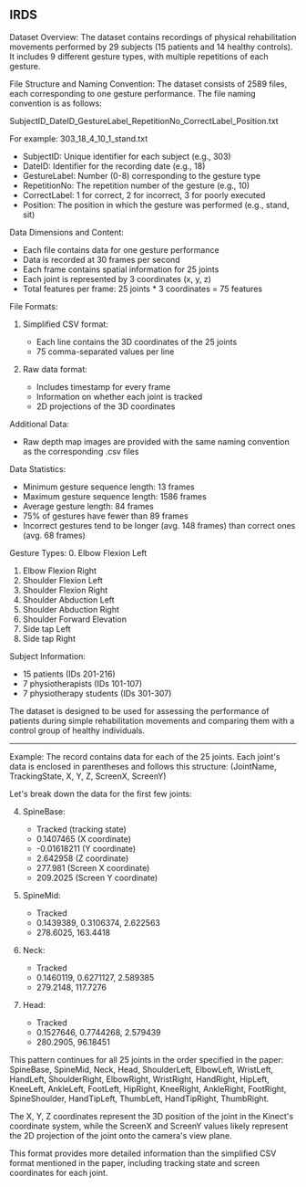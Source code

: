 ## IRDS
Dataset Overview:
The dataset contains recordings of physical rehabilitation movements performed by 29 subjects (15 patients and 14 healthy controls). It includes 9 different gesture types, with multiple repetitions of each gesture.

File Structure and Naming Convention:
The dataset consists of 2589 files, each corresponding to one gesture performance. The file naming convention is as follows:

SubjectID_DateID_GestureLabel_RepetitionNo_CorrectLabel_Position.txt

For example: 303_18_4_10_1_stand.txt

- SubjectID: Unique identifier for each subject (e.g., 303)
- DateID: Identifier for the recording date (e.g., 18)
- GestureLabel: Number (0-8) corresponding to the gesture type
- RepetitionNo: The repetition number of the gesture (e.g., 10)
- CorrectLabel: 1 for correct, 2 for incorrect, 3 for poorly executed
- Position: The position in which the gesture was performed (e.g., stand, sit)

Data Dimensions and Content:
- Each file contains data for one gesture performance
- Data is recorded at 30 frames per second
- Each frame contains spatial information for 25 joints
- Each joint is represented by 3 coordinates (x, y, z)
- Total features per frame: 25 joints * 3 coordinates = 75 features

File Formats:
1. Simplified CSV format:
   - Each line contains the 3D coordinates of the 25 joints
   - 75 comma-separated values per line

2. Raw data format:
   - Includes timestamp for every frame
   - Information on whether each joint is tracked
   - 2D projections of the 3D coordinates

Additional Data:
- Raw depth map images are provided with the same naming convention as the corresponding .csv files

Data Statistics:
- Minimum gesture sequence length: 13 frames
- Maximum gesture sequence length: 1586 frames
- Average gesture length: 84 frames
- 75% of gestures have fewer than 89 frames
- Incorrect gestures tend to be longer (avg. 148 frames) than correct ones (avg. 68 frames)

Gesture Types:
0. Elbow Flexion Left
1. Elbow Flexion Right
2. Shoulder Flexion Left
3. Shoulder Flexion Right
4. Shoulder Abduction Left
5. Shoulder Abduction Right
6. Shoulder Forward Elevation
7. Side tap Left
8. Side tap Right

Subject Information:
- 15 patients (IDs 201-216)
- 7 physiotherapists (IDs 101-107)
- 7 physiotherapy students (IDs 301-307)

The dataset is designed to be used for assessing the performance of patients during simple rehabilitation movements and comparing them with a control group of healthy individuals.

---
Example: 
The record contains data for each of the 25 joints. Each joint's data is enclosed in parentheses and follows this structure:
(JointName, TrackingState, X, Y, Z, ScreenX, ScreenY)

Let's break down the data for the first few joints:

4. SpineBase: 
   - Tracked (tracking state)
   - 0.1407465 (X coordinate)
   - -0.01618211 (Y coordinate)
   - 2.642958 (Z coordinate)
   - 277.981 (Screen X coordinate)
   - 209.2025 (Screen Y coordinate)

5. SpineMid: 
   - Tracked
   - 0.1439389, 0.3106374, 2.622563
   - 278.6025, 163.4418

6. Neck:
   - Tracked
   - 0.1460119, 0.6271127, 2.589385
   - 279.2148, 117.7276

7. Head:
   - Tracked
   - 0.1527646, 0.7744268, 2.579439
   - 280.2905, 96.18451

This pattern continues for all 25 joints in the order specified in the paper:
SpineBase, SpineMid, Neck, Head, ShoulderLeft, ElbowLeft, WristLeft, HandLeft, ShoulderRight, ElbowRight, WristRight, HandRight, HipLeft, KneeLeft, AnkleLeft, FootLeft, HipRight, KneeRight, AnkleRight, FootRight, SpineShoulder, HandTipLeft, ThumbLeft, HandTipRight, ThumbRight.

The X, Y, Z coordinates represent the 3D position of the joint in the Kinect's coordinate system, while the ScreenX and ScreenY values likely represent the 2D projection of the joint onto the camera's view plane.

This format provides more detailed information than the simplified CSV format mentioned in the paper, including tracking state and screen coordinates for each joint.
